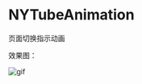 # NYTubeAnimation
页面切换指示动画

效果图：


![gif](https://github.com/lfny2580832/NYTubeAnimation/blob/master/demoGif.gif)
